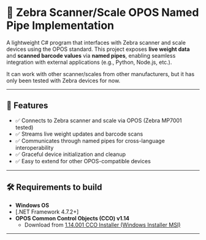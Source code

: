 # 🧭 Zebra Scanner/Scale OPOS Named Pipe Implementation

A lightweight C# program that interfaces with Zebra scanner and scale devices using the OPOS standard. This project exposes **live weight data** and **scanned barcode values** via **named pipes**, enabling seamless integration with external applications (e.g., Python, Node.js, etc.).

It can work with other scanner/scales from other manufacturers, but it has only been tested with Zebra devices for now.

---

## 🚀 Features

- ✅ Connects to Zebra scanner and scale via OPOS (Zebra MP7001 tested)
- ✅ Streams live weight updates and barcode scans
- ✅ Communicates through named pipes for cross-language interoperability
- ✅ Graceful device initialization and cleanup
- ✅ Easy to extend for other OPOS-compatible devices

---

## 🛠 Requirements to build

- **Windows OS**
- [.NET Framework 4.7.2+]
- **OPOS Common Control Objects (CCO) v1.14**
  - Download from [1.14.001 CCO Installer (Windows Installer MSI)](http://monroecs.com/oposccos_current.htm)
---
